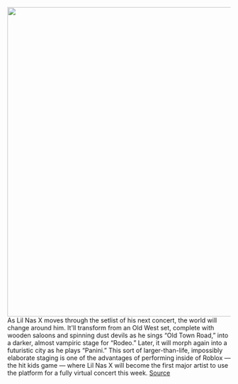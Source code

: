 <img src='https://cdn.vox-cdn.com/thumbor/FYNAoztpovulklzcEjSTNPtg3do=/0x0:6192x4128/1200x800/filters:focal(2610x1403:3600x2393)/cdn.vox-cdn.com/uploads/chorus_image/image/67764903/1197380696.0.jpg' width='700px' /><br/>
As Lil Nas X moves through the setlist of his next concert, the world will change around him. It'll transform from an Old West set, complete with wooden saloons and spinning dust devils as he sings “Old Town Road,” into a darker, almost vampiric stage for “Rodeo.” Later, it will morph again into a futuristic city as he plays “Panini.” This sort of larger-than-life, impossibly elaborate staging is one of the advantages of performing inside of Roblox — the hit kids game — where Lil Nas X will become the first major artist to use the platform for a fully virtual concert this week.
<a href='https://www.theverge.com/2020/11/10/21557275/lil-nas-x-roblox-virtual-performance-announced-holiday-old-town-road'> Source <a/>